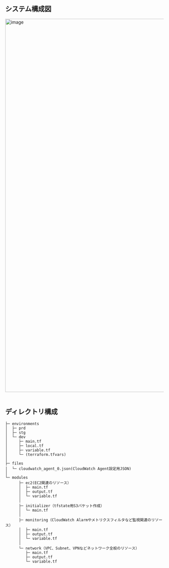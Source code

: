 ## システム構成図
<img width="1187" alt="image" src="https://github.com/user-attachments/assets/c7522729-6a4a-40ca-b60b-266f1f09b48c" />
<br><br>

## ディレクトリ構成
```
├─ environments
│  ├─ prd
│  ├─ stg
│  └─ dev
│     ├─ main.tf
│     ├─ local.tf
│     ├─ variable.tf
│     └─ (terraform.tfvars)
│
├─ files
│  └─ cloudwatch_agent_0.json(CloudWatch Agent設定用JSON)
│
└─ modules
      ├─ ec2(EC2関連のリソース）
      │  ├─ main.tf
      │  ├─ output.tf
      │  └─ variable.tf
      │
      ├─ initializer（tfstate用S3バケット作成）
      │  └─ main.tf
      │
      ├─ monitoring（CloudWatch Alarmやメトリクスフィルタなど監視関連のリソース）
      │  ├─ main.tf
      │  ├─ output.tf
      │  └─ variable.tf
      │
      └─ network（VPC、Subnet、VPNなどネットワーク全般のリソース）
         ├─ main.tf
         ├─ output.tf
         └─ variable.tf
```

